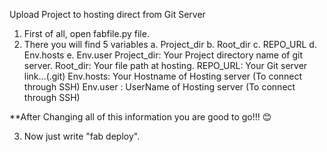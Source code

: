 Upload Project to hosting direct from Git Server

1.	First of all, open fabfile.py file. 
2.	There you will find 5 variables
a.	Project_dir
b.	Root_dir
c.	REPO_URL
d.	Env.hosts
e.	Env.user
Project_dir:
	Your Project directory name of git server.
Root_dir:
	Your file path at hosting.
REPO_URL:
	Your Git server link…(.git)
Env.hosts:
	Your Hostname of Hosting server (To connect through SSH)
Env.user :
	UserName of Hosting server (To connect through SSH)
 
 **After Changing all of this information you are good to go!!! 😊 
 
 3. Now just write "fab deploy".


